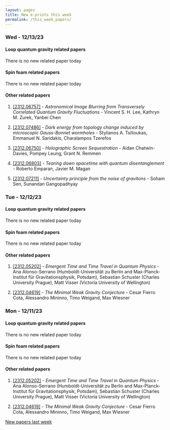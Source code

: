 ```yaml
---
layout: pages
title: New e-prints this week
permalink: /this_week_papers/
---
```




### Wed - 12/13/23

#### Loop quantum gravity related papers

There is no new related paper today 

#### Spin foam related papers

There is no new related paper today 



#### Other related papers

1. [[2312.06757]](https://arxiv.org/abs/2312.06757) - *Astronomical Image Blurring from Transversely Correlated Quantum Gravity  Fluctuations* - Vincent S. H. Lee, Kathryn M. Zurek, Yanbei Chen

1. [[2312.07486]](https://arxiv.org/abs/2312.07486) - *Dark energy from topology change induced by microscopic Gauss-Bonnet  wormholes* - Stylianos A. Tsilioukas, Emmanuel N. Saridakis, Charalampos Tzerefos

1. [[2312.06750]](https://arxiv.org/abs/2312.06750) - *Holographic Screen Sequestration* - Aidan Chatwin-Davies, Pompey Leung, Grant N. Remmen

1. [[2312.06803]](https://arxiv.org/abs/2312.06803) - *Tearing down spacetime with quantum disentanglement* - Roberto Emparan, Javier M. Magan

1. [[2312.07211]](https://arxiv.org/abs/2312.07211) - *Uncertainty principle from the noise of gravitons* - Soham Sen, Sunandan Gangopadhyay



### Tue - 12/12/23

#### Loop quantum gravity related papers

There is no new related paper today 

#### Spin foam related papers

There is no new related paper today 



#### Other related papers

1. [[2312.05202]](https://arxiv.org/abs/2312.05202) - *Emergent Time and Time Travel in Quantum Physics* - Ana Alonso-Serrano (Humboldt-Universität zu Berlin and Max-Planck-Institut für Gravitationsphysik, Potsdam), Sebastian Schuster (Charles University Prague), Matt Visser (Victoria University of Wellington)

1. [[2312.04619]](https://arxiv.org/abs/2312.04619) - *The Minimal Weak Gravity Conjecture* - Cesar Fierro Cota, Alessandro Mininno, Timo Weigand, Max Wiesner



### Mon - 12/11/23

#### Loop quantum gravity related papers

There is no new related paper today 

#### Spin foam related papers

There is no new related paper today 



#### Other related papers

1. [[2312.05202]](https://arxiv.org/abs/2312.05202) - *Emergent Time and Time Travel in Quantum Physics* - Ana Alonso-Serrano (Humboldt-Universität zu Berlin and Max-Planck-Institut für Gravitationsphysik, Potsdam), Sebastian Schuster (Charles University Prague), Matt Visser (Victoria University of Wellington)

1. [[2312.04619]](https://arxiv.org/abs/2312.04619) - *The Minimal Weak Gravity Conjecture* - Cesar Fierro Cota, Alessandro Mininno, Timo Weigand, Max Wiesner






[New papers last week]({{site.url}}/archived/weekly/pre-prints/2023/12/11/archived_weekly_papers.html)